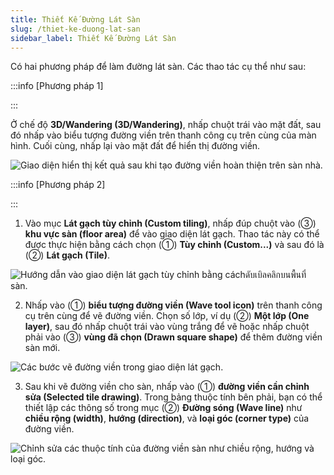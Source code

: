 ```yaml
---
title: Thiết Kế Đường Lát Sàn
slug: /thiet-ke-duong-lat-san
sidebar_label: Thiết Kế Đường Lát Sàn
---
```


Có hai phương pháp để làm đường lát sàn. Các thao tác cụ thể như sau:

:::info [Phương pháp 1]

:::

Ở chế độ **3D/Wandering (3D/Wandering)**, nhấp chuột trái vào mặt đất, sau đó nhấp vào biểu tượng đường viền trên thanh công cụ trên cùng của màn hình. Cuối cùng, nhấp lại vào mặt đất để hiển thị đường viền.

![Giao diện hiển thị kết quả sau khi tạo đường viền hoàn thiện trên sàn nhà.](https://storage.googleapis.com/jegavn_kb/image_jegavn/695.1.jpg)

:::info [Phương pháp 2]

:::

1. Vào mục **Lát gạch tùy chỉnh (Custom tiling)**, nhấp đúp chuột vào (③) **khu vực sàn (floor area)** để vào giao diện lát gạch. Thao tác này có thể được thực hiện bằng cách chọn (①) **Tùy chỉnh (Custom...)** và sau đó là (②) **Lát gạch (Tile)**.

![Hướng dẫn vào giao diện lát gạch tùy chỉnh bằng cáchดับเบิลคลิกบนพื้นที่ sàn.](https://storage.googleapis.com/jegavn_kb/image_jegavn/695.2.jpg)

2. Nhấp vào (①) **biểu tượng đường viền (Wave tool icon)** trên thanh công cụ trên cùng để vẽ đường viền. Chọn số lớp, ví dụ (②) **Một lớp (One layer)**, sau đó nhấp chuột trái vào vùng trắng để vẽ hoặc nhấp chuột phải vào (③) **vùng đã chọn (Drawn square shape)** để thêm đường viền sàn mới.

![Các bước vẽ đường viền trong giao diện lát gạch.](https://storage.googleapis.com/jegavn_kb/image_jegavn/695.3.jpg)

3. Sau khi vẽ đường viền cho sàn, nhấp vào (①) **đường viền cần chỉnh sửa (Selected tile drawing)**. Trong bảng thuộc tính bên phải, bạn có thể thiết lập các thông số trong mục (②) **Đường sóng (Wave line)** như **chiều rộng (width)**, **hướng (direction)**, và **loại góc (corner type)** của đường viền.

![Chỉnh sửa các thuộc tính của đường viền sàn như chiều rộng, hướng và loại góc.](https://storage.googleapis.com/jegavn_kb/image_jegavn/695.4.jpg)